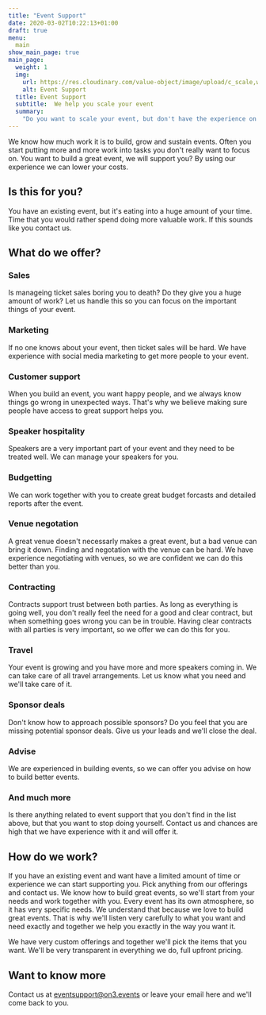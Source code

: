 ```yaml
---
title: "Event Support"
date: 2020-03-02T10:22:13+01:00
draft: true
menu:
  main
show_main_page: true
main_page:
  weight: 1
  img: 
    url: https://res.cloudinary.com/value-object/image/upload/c_scale,w_1200/v1570547283/on3/photos/venue.jpg
    alt: Event Support
  title: Event Support
  subtitle:  We help you scale your event
  summary:
    "Do you want to scale your event, but don't have the experience on how to do this? We can help you. Sales, travel, venue, whatever you name. We've got the experience."
---
```


We know how much work it is to build, grow and sustain events. Often you start putting more and more work into tasks you don't really want to focus on.
You want to build a great event, we will support you? By using our experience we can lower your costs.

## Is this for you?

You have an existing event, but it's eating into a huge amount of your time. Time that you would rather spend doing more valuable work. If this sounds like you contact us.

## What do we offer?

### Sales

Is manageing ticket sales boring you to death? Do they give you a huge amount of work? Let us handle this so you can focus on the important things of your event.

### Marketing

If no one knows about your event, then ticket sales will be hard. We have experience with social media marketing to get more people to your event.

### Customer support

When you build an event, you want happy people, and we always know things go wrong in unexpected ways. That's why we believe making sure people have access to great support helps you.

### Speaker hospitality

Speakers are a very important part of your event and they need to be treated well. We can manage your speakers for you.

### Budgetting

We can work together with you to create great budget forcasts and detailed reports after the event.

### Venue negotation

A great venue doesn't necessarly makes a great event, but a bad venue can bring it down. Finding and negotation with the venue can be hard. We have experience negotiating with venues, so we are confident we can do this better than you.

### Contracting

Contracts support trust between both parties. As long as everything is going well, you don't really feel the need for a good and clear contract, but when something goes wrong you can be in trouble. Having clear contracts with all parties is very important, so we offer we can do this for you.

### Travel

Your event is growing and you have more and more speakers coming in. We can take care of all travel arrangements. Let us know what you need and we'll take care of it.

### Sponsor deals

Don't know how to approach possible sponsors? Do you feel that you are missing potential sponsor deals. Give us your leads and we'll close the deal.

### Advise

We are experienced in building events, so we can offer you advise on how to build better events.

### And much more

Is there anything related to event support that you don't find in the list above, but that you want to stop doing yourself. Contact us and chances are high that we have experience with it and will offer it.

## How do we work?

If you have an existing event and want have a limited amount of time or experience we can start supporting you. Pick anything from our offerings and contact us. We know how to build great events, so we'll start from your needs and work together with you. Every event has its own atmosphere, so it has very specific needs. We understand that because we love to build great events. That is why we'll listen very carefully to what you want and need exactly and together we help you exactly in the way you want it.

We have very custom offerings and together we'll pick the items that you want. 
We'll be very transparent in everything we do, full upfront pricing.

## Want to know more

Contact us at <a href="mailto:eventsupport@on3.events">eventsupport@on3.events</a> or leave your email here and we'll come back to you.
